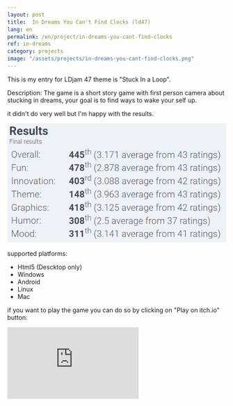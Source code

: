 ```yaml
---
layout: post
title:  In Dreams You Can't Find Clocks (ld47) 
lang: en
permalink: /en/project/in-dreams-you-cant-find-clocks
ref: in-dreams
category: projects
image: "/assets/projects/in-dreams-you-cant-find-clocks.png"
---
```


This is my entry for LDjam 47 theme is "Stuck In a Loop".

Description:
The game is a short story game with first person camera about stucking in dreams, your goal is to find ways to wake your self up.

it didn't do very well but I'm happy with the results.

![the results](/assets/projects/ld47-results.png)

supported platforms:
- Html5 (Descktop only)
- Windows
- Android
- Linux
- Mac

if you want to play the game you can do so by clicking on "Play on itch.io" button:

<iframe frameborder="0" src="https://itch.io/embed/777984?border_width=0&amp;dark=true" width="60%" height="165"><a href="https://omarmobadr.itch.io/in-dreams-you-cant-find-clocks">in Dreams you can't find clocks by Omar Badr</a></iframe>